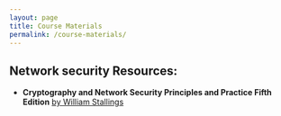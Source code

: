 ```yaml
---
layout: page
title: Course Materials
permalink: /course-materials/
---
```

## Network security Resources:
* **Cryptography and Network Security Principles and Practice Fifth Edition** <a href=""> by William Stallings  </a>